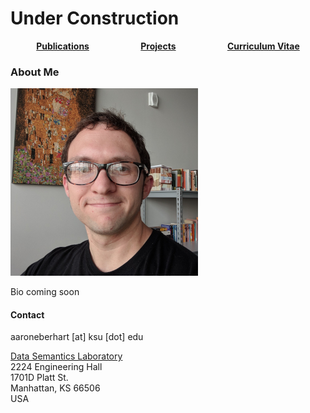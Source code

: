 # Under Construction

<div style="display: flex;flex-direction: row;flex-wrap: nowrap;justify-content: space-around;align-items: center;">  
  <div><a href="https://aaroneberhart.github.io/me/papers.html"><strong>Publications</strong></a></div>
  <div><a href="https://aaroneberhart.github.io/me/projects.html"><strong>Projects</strong></a></div>
  <div><a href="https://aaroneberhart.github.io/me/cv.html"><strong>Curriculum Vitae</strong></a></div>
</div>

### About Me

![Pcture of me](me.png)<!-- .element height="35%" width="35%" -->

Bio coming soon


#### Contact

aaroneberhart \[at\] ksu \[dot\] edu

[Data Semantics Laboratory](https://daselab.cs.ksu.edu/)<br/>
2224 Engineering Hall<br/>
1701D Platt St.<br/>
Manhattan, KS 66506<br/>
USA

